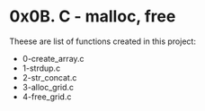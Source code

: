 # 0x0B. C - malloc, free
Theese are list of functions created in this project:
* 0-create_array.c
* 1-strdup.c
* 2-str_concat.c
* 3-alloc_grid.c
* 4-free_grid.c

